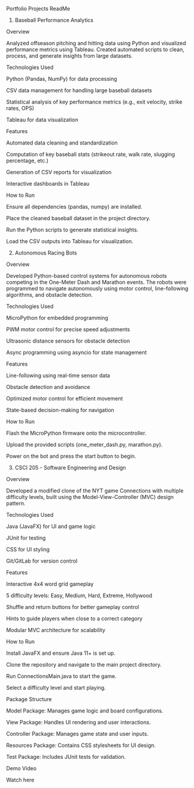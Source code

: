 Portfolio Projects ReadMe

1. Baseball Performance Analytics

Overview

Analyzed offseason pitching and hitting data using Python and visualized performance metrics using Tableau. Created automated scripts to clean, process, and generate insights from large datasets.

Technologies Used

Python (Pandas, NumPy) for data processing

CSV data management for handling large baseball datasets

Statistical analysis of key performance metrics (e.g., exit velocity, strike rates, OPS)

Tableau for data visualization

Features

Automated data cleaning and standardization

Computation of key baseball stats (strikeout rate, walk rate, slugging percentage, etc.)

Generation of CSV reports for visualization

Interactive dashboards in Tableau

How to Run

Ensure all dependencies (pandas, numpy) are installed.

Place the cleaned baseball dataset in the project directory.

Run the Python scripts to generate statistical insights.

Load the CSV outputs into Tableau for visualization.

2. Autonomous Racing Bots

Overview

Developed Python-based control systems for autonomous robots competing in the One-Meter Dash and Marathon events. The robots were programmed to navigate autonomously using motor control, line-following algorithms, and obstacle detection.

Technologies Used

MicroPython for embedded programming

PWM motor control for precise speed adjustments

Ultrasonic distance sensors for obstacle detection

Async programming using asyncio for state management

Features

Line-following using real-time sensor data

Obstacle detection and avoidance

Optimized motor control for efficient movement

State-based decision-making for navigation

How to Run

Flash the MicroPython firmware onto the microcontroller.

Upload the provided scripts (one_meter_dash.py, marathon.py).

Power on the bot and press the start button to begin.

3. CSCI 205 - Software Engineering and Design

Overview

Developed a modified clone of the NYT game Connections with multiple difficulty levels, built using the Model-View-Controller (MVC) design pattern.

Technologies Used

Java (JavaFX) for UI and game logic

JUnit for testing

CSS for UI styling

Git/GitLab for version control

Features

Interactive 4x4 word grid gameplay

5 difficulty levels: Easy, Medium, Hard, Extreme, Hollywood

Shuffle and return buttons for better gameplay control

Hints to guide players when close to a correct category

Modular MVC architecture for scalability

How to Run

Install JavaFX and ensure Java 11+ is set up.

Clone the repository and navigate to the main project directory.

Run ConnectionsMain.java to start the game.

Select a difficulty level and start playing.

Package Structure

Model Package: Manages game logic and board configurations.

View Package: Handles UI rendering and user interactions.

Controller Package: Manages game state and user inputs.

Resources Package: Contains CSS stylesheets for UI design.

Test Package: Includes JUnit tests for validation.

Demo Video

Watch here

